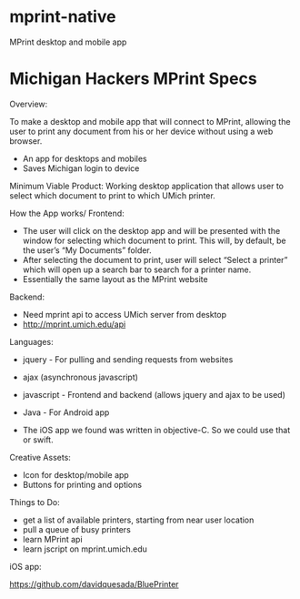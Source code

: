 # mprint-native
MPrint desktop and mobile app

# Michigan Hackers MPrint Specs

Overview:

To make a desktop and mobile app that will connect to MPrint, allowing the user to print any document from his or her device without using a web browser.

* An app for desktops and mobiles
* Saves Michigan login to device

Minimum Viable Product: Working desktop application that allows user to select which document to print to which UMich printer.

How the App works/ Frontend:
* The user will click on the desktop app and will be presented with the window for selecting which document to print. This will, by default, be the user’s “My Documents” folder.
* After selecting the document to print, user will select “Select a printer” which will open up a search bar to search for a printer name.
* Essentially the same layout as the MPrint website

Backend:
* Need mprint api to access UMich server from desktop
* http://mprint.umich.edu/api

Languages:
* jquery - For pulling and sending requests from websites
* ajax (asynchronous javascript)
* javascript - Frontend and backend (allows jquery and ajax to be used)
* Java - For Android app

* The iOS app we found was written in objective-C. So we could use that or swift.

Creative Assets:
* Icon for desktop/mobile app
* Buttons for printing and options

Things to Do:
* get a list of available printers, starting from near user location
* pull a queue of busy printers
* learn MPrint api
* learn jscript on mprint.umich.edu

iOS app:

https://github.com/davidquesada/BluePrinter
